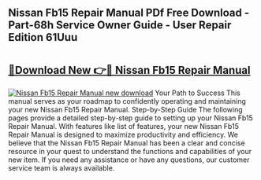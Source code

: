 ## Nissan Fb15 Repair Manual PDf Free Download - Part-68h Service Owner Guide - User Repair Edition 61Uuu

# <h2><a href="http://bc55494.oget.top/?id=Nissan+Fb15+Repair+Manual">🔗Download New 👉🔴 Nissan Fb15 Repair Manual</a></h2>

[![Nissan Fb15 Repair Manual new download](https://i.imgur.com/5g1atiW.png)](http://bc55494.oget.top/?id=Nissan+Fb15+Repair+Manual)
Your Path to Success This manual serves as your roadmap to confidently operating and maintaining your new Nissan Fb15 Repair Manual. Step-by-Step Guide The following pages provide a detailed step-by-step guide to setting up your Nissan Fb15 Repair Manual. With features like list of features, your new Nissan Fb15 Repair Manual is designed to maximize productivity and efficiency. We believe that the Nissan Fb15 Repair Manual has been a clear and concise resource in your quest to understand the functions and capabilities of your new item. If you need any assistance or have any questions, our customer service team is always available.
